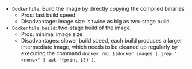 
- `Dockerfile`: Build the image by directly copying the compiled binaries.
  - Pros: fast build speed
  - Disadvantage: image size is twice as big as two-stage build.
- `Dockerfile_build`: two-stage build of the image.
  - Pros: minimal image size
  - Disadvantages: slower build speed, each build produces a larger intermediate image, which needs to be cleaned up regularly by executing the command `docker rmi $(docker images | grep "<none>" | awk '{print $3}')`.
